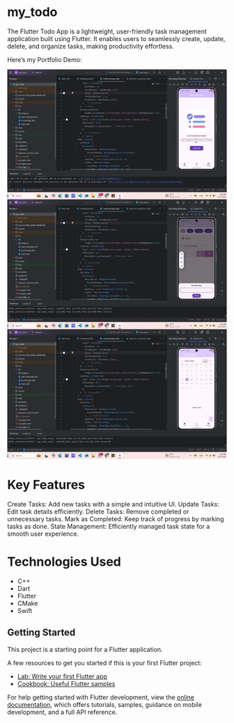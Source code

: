 # my_todo

The Flutter Todo App is a lightweight, user-friendly task management application built using Flutter. It enables users to seamlessly create, update, delete, and organize tasks, making productivity effortless.

Here’s my Portfolio Demo:


![My - Portfolio](https://github.com/Piyumi-Amarasinha/my_todo/blob/0e77c232fced83209921f6f6e123c5a2a2e8751a/My-Todo-demo.jpg)

# Key Features
Create Tasks: Add new tasks with a simple and intuitive UI.
Update Tasks: Edit task details efficiently.
Delete Tasks: Remove completed or unnecessary tasks.
Mark as Completed: Keep track of progress by marking tasks as done.
State Management: Efficiently managed task state for a smooth user experience.

# Technologies Used

- C++  
- Dart  
- Flutter  
- CMake  
- Swift  

## Getting Started

This project is a starting point for a Flutter application.

A few resources to get you started if this is your first Flutter project:

- [Lab: Write your first Flutter app](https://docs.flutter.dev/get-started/codelab)
- [Cookbook: Useful Flutter samples](https://docs.flutter.dev/cookbook)

For help getting started with Flutter development, view the
[online documentation](https://docs.flutter.dev/), which offers tutorials,
samples, guidance on mobile development, and a full API reference.
